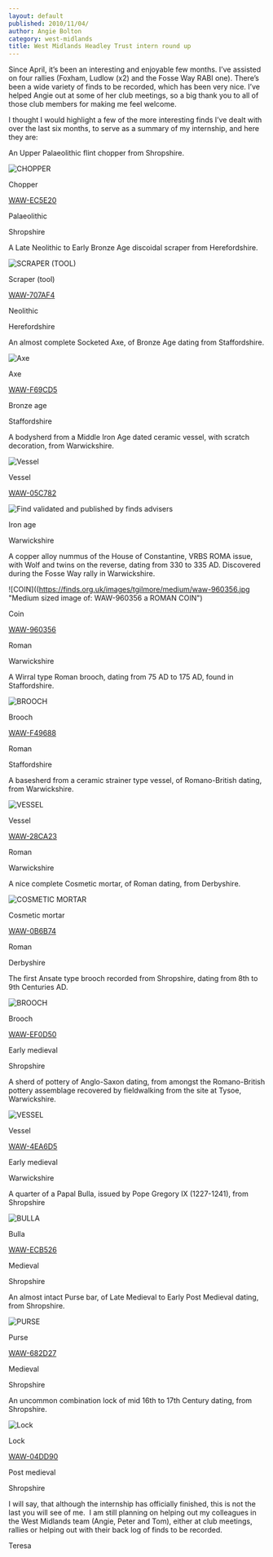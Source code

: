 ```yaml
---
layout: default
published: 2010/11/04/
author: Angie Bolton
category: west-midlands
title: West Midlands Headley Trust intern round up
---
```


Since April, it’s been an interesting and enjoyable few months. I’ve assisted on four rallies (Foxham, Ludlow (x2) and the Fosse Way RABI one). There’s been a wide variety of finds to be recorded, which has been very nice. I’ve helped Angie out at some of her club meetings, so a big thank you to all of those club members for making me feel welcome.

I thought I would highlight a few of the more interesting finds I’ve dealt with over the last six months, to serve as a summary of my internship, and here they are:

An Upper Palaeolithic flint chopper from Shropshire.

![CHOPPER](https://finds.org.uk/images/thumbnails/292111.jpg)

Chopper

[WAW-EC5E20](https://finds.org.uk/database/artefacts/record/id/400553)  

Palaeolithic

Shropshire

A Late Neolithic to Early Bronze Age discoidal scraper from Herefordshire.

![SCRAPER (TOOL)](https://finds.org.uk/images/thumbnails/291408.jpg)

Scraper (tool)

[WAW-707AF4](https://finds.org.uk/database/artefacts/record/id/399844)  


Neolithic

Herefordshire

An almost complete Socketed Axe, of Bronze Age dating from Staffordshire.

![Axe](https://finds.org.uk/images/thumbnails/297485.jpg)

Axe

[WAW-F69CD5](https://finds.org.uk/database/artefacts/record/id/406303)  

Bronze age

Staffordshire

A bodysherd from a Middle Iron Age dated ceramic vessel, with scratch decoration, from Warwickshire.

![Vessel](https://finds.org.uk/images/thumbnails/293990.jpg)

Vessel

[WAW-05C782](https://finds.org.uk/database/artefacts/record/id/211981)  

![Find validated and published by finds advisers](https://finds.org.uk/images/icons/flag_green.gif)

Iron age

Warwickshire

A copper alloy nummus of the House of Constantine, VRBS ROMA issue, with Wolf and twins on the reverse, dating from 330 to 335 AD. Discovered during the Fosse Way rally in Warwickshire.

![COIN]((https://finds.org.uk/images/tgilmore/medium/waw-960356.jpg "Medium sized image of: WAW-960356 a ROMAN COIN")

Coin

[WAW-960356](https://finds.org.uk/database/artefacts/record/id/412811)  

Roman

Warwickshire

A Wirral type Roman brooch, dating from 75 AD to 175 AD, found in Staffordshire.

![BROOCH](https://finds.org.uk/images/tgilmore/medium/waw-f49688.jpg)

Brooch

[WAW-F49688](https://finds.org.uk/database/artefacts/record/id/406266)  

Roman

Staffordshire

A basesherd from a ceramic strainer type vessel, of Romano-British dating, from Warwickshire.

![VESSEL](https://finds.org.uk/images/tgilmore/medium/waw-28ca23.jpg)

Vessel

[WAW-28CA23](https://finds.org.uk/database/artefacts/record/id/402615)  

Roman

Warwickshire

A nice complete Cosmetic mortar, of Roman dating, from Derbyshire.

![COSMETIC MORTAR](https://finds.org.uk/images/tgilmore/medium/waw-0b6b74.jpg)

Cosmetic mortar

[WAW-0B6B74](https://finds.org.uk/database/artefacts/record/id/395084)  

Roman

Derbyshire

The first Ansate type brooch recorded from Shropshire, dating from 8th to 9th Centuries AD.

![BROOCH](https://finds.org.uk/images/tgilmore/medium/waw-ef0d50.jpg)

Brooch

[WAW-EF0D50](https://finds.org.uk/database/artefacts/record/id/400638)  

Early medieval

Shropshire

A sherd of pottery of Anglo-Saxon dating, from amongst the Romano-British pottery assemblage recovered by fieldwalking from the site at Tysoe, Warwickshire.

![VESSEL](https://finds.org.uk/images/tgilmore/medium/waw-4ea6d5.jpg)

Vessel

[WAW-4EA6D5](https://finds.org.uk/database/artefacts/record/id/392056)  

Early medieval

Warwickshire

A quarter of a Papal Bulla, issued by Pope Gregory IX (1227-1241), from Shropshire

![BULLA](https://finds.org.uk/images/tgilmore/medium/waw-ecb526.jpg)

Bulla

[WAW-ECB526](https://finds.org.uk/database/artefacts/record/id/400561)  

Medieval

Shropshire

An almost intact Purse bar, of Late Medieval to Early Post Medieval dating, from Shropshire.

![PURSE](https://finds.org.uk/images/tgilmore/medium/waw-682d27.jpg)

Purse

[WAW-682D27](https://finds.org.uk/database/artefacts/record/id/404343)  

Medieval

Shropshire

An uncommon combination lock of mid 16th to 17th Century dating, from Shropshire.

![Lock](https://finds.org.uk/images/tgilmore/medium/waw-04dd90.jpg)

Lock

[WAW-04DD90](https://finds.org.uk/database/artefacts/record/id/400843)  

Post medieval

Shropshire

I will say, that although the internship has officially finished, this is not the last you will see of me.  I am still planning on helping out my colleagues in the West Midlands team (Angie, Peter and Tom), either at club meetings, rallies or helping out with their back log of finds to be recorded.

Teresa
